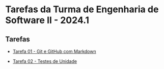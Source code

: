 # Tarefas da Turma de Engenharia de Software II - 2024.1

## Tarefas

* [Tarefa 01 - Git e GitHub com Markdown](https://docs.google.com/document/d/1q9hlwDocYs0m5-Ten2IKnQt40guTnoeatkNqxERE84Y/edit?usp=sharing)

* [Tarefa 02 - Testes de Unidade](https://docs.google.com/document/d/1nJKfcevbVgvE3vZwHHNedzD3Z-nPS-0Ze4hyVcrpzR8/edit)